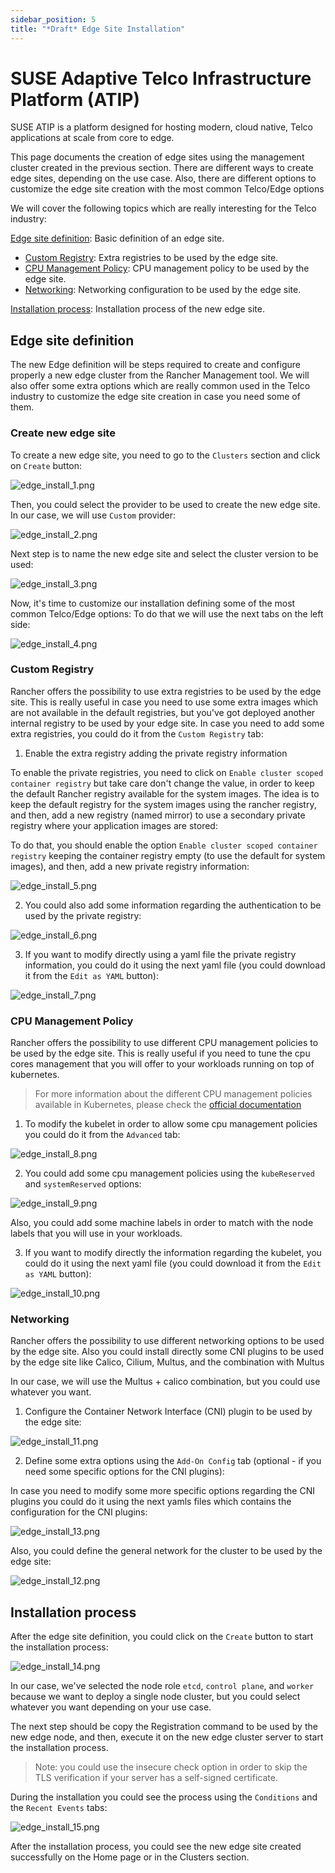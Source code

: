 ```yaml
---
sidebar_position: 5
title: "*Draft* Edge Site Installation"
---
```


# SUSE Adaptive Telco Infrastructure Platform (ATIP)

SUSE ATIP is a platform designed for hosting modern, cloud native, Telco applications at scale from core to edge. 

This page documents the creation of edge sites using the management cluster created in the previous section. 
There are different ways to create edge sites, depending on the use case. Also, there are different options to customize the edge site creation with the most common Telco/Edge options

We will cover the following topics which are really interesting for the Telco industry:

[Edge site definition](#edge-site-definition): Basic definition of an edge site.
- [Custom Registry](#custom-registry): Extra registries to be used by the edge site.
- [CPU Management Policy](#cpu-management-policy): CPU management policy to be used by the edge site.
- [Networking](#networking): Networking configuration to be used by the edge site.

[Installation process](#installation-process): Installation process of the new edge site.

##  Edge site definition

The new Edge definition will be steps required to create and configure properly a new edge cluster from the Rancher Management tool.
We will also offer some extra options which are really common used in the Telco industry to customize the edge site creation in case you need some of them.

### Create new edge site

To create a new edge site, you need to go to the `Clusters` section and click on `Create` button:

![edge_install_1.png](images/edge/edge_install_1.png)

Then, you could select the provider to be used to create the new edge site. In our case, we will use `Custom` provider:

![edge_install_2.png](images/edge/edge_install_2.png)

Next step is to name the new edge site and select the cluster version to be used:

![edge_install_3.png](images/edge/edge_install_3.png)

Now, it's time to customize our installation defining some of the most common Telco/Edge options:
To do that we will use the next tabs on the left side:

![edge_install_4.png](images/edge/edge_install_4.png)

### Custom Registry

Rancher offers the possibility to use extra registries to be used by the edge site. This is really useful in case you need to use some extra images which are not available in the default registries, but you've got deployed another internal registry to be used by your edge site.
In case you need to add some extra registries, you could do it from the `Custom Registry` tab:

1. Enable the extra registry adding the private registry information

To enable the private registries, you need to click on `Enable cluster scoped container registry` but take care don't change the value, in order to keep the default Rancher registry available for the system images.
The idea is to keep the default registry for the system images using the rancher registry, and then, add a new registry (named mirror) to use a secondary private registry where your application images are stored:

To do that, you should enable the option `Enable cluster scoped container registry` keeping the container registry empty (to use the default for system images), and then, add a new private registry information:

![edge_install_5.png](images/edge/edge_install_5.png)

2. You could also add some information regarding the authentication to be used by the private registry:

![edge_install_6.png](images/edge/edge_install_6.png)

3. If you want to modify directly using a yaml file the private registry information, you could do it using the next yaml file (you could download it from the `Edit as YAML` button):

![edge_install_7.png](images/edge/edge_install_7.png)

### CPU Management Policy

Rancher offers the possibility to use different CPU management policies to be used by the edge site. 
This is really useful if you need to tune the cpu cores management that you will offer to your workloads running on top of kubernetes.

> For more information about the different CPU management policies available in Kubernetes, please check the [official documentation](https://kubernetes.io/docs/tasks/administer-cluster/cpu-management-policies/)

1. To modify the kubelet in order to allow some cpu management policies you could do it from the `Advanced` tab:

![edge_install_8.png](images/edge/edge_install_8.png)

2. You could add some cpu management policies using the `kubeReserved` and `systemReserved` options:

![edge_install_9.png](images/edge/edge_install_9.png)

Also, you could add some machine labels in order to match with the node labels that you will use in your workloads.

3. If you want to modify directly the information regarding the kubelet, you could do it using the next yaml file (you could download it from the `Edit as YAML` button):

![edge_install_10.png](images/edge/edge_install_10.png)

### Networking

Rancher offers the possibility to use different networking options to be used by the edge site. 
Also you could install directly some CNI plugins to be used by the edge site like Calico, Cilium, Multus, and the combination with Multus

In our case, we will use the Multus + calico combination, but you could use whatever you want.

1. Configure the Container Network Interface (CNI) plugin to be used by the edge site:

![edge_install_11.png](images/edge/edge_install_11.png)

2. Define some extra options using the `Add-On Config` tab (optional - if you need some specific options for the CNI plugins):

In case you need to modify some more specific options regarding the CNI plugins you could do it using the next yamls files which contains the configuration for the CNI plugins:

![edge_install_13.png](images/edge/edge_install_13.png)

Also, you could define the general network for the cluster to be used by the edge site:

![edge_install_12.png](images/edge/edge_install_12.png)

##  Installation process

After the edge site definition, you could click on the `Create` button to start the installation process:

![edge_install_14.png](images/edge/edge_install_14.png)

In our case, we've selected the node role `etcd`, `control plane`, and `worker` because we want to deploy a single node cluster, but you could select whatever you want depending on your use case.

The next step should be copy the Registration command to be used by the new edge node, and then, execute it on the new edge cluster server to start the installation process. 
> Note: you could use the insecure check option in order to skip the TLS verification if your server has a self-signed certificate.


During the installation you could see the process using the `Conditions` and the `Recent Events` tabs:

![edge_install_15.png](images/edge/edge_install_15.png)

After the installation process, you could see the new edge site created successfully on the Home page or in the Clusters section.



